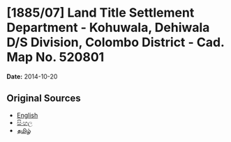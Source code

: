 # [1885/07] Land Title Settlement Department - Kohuwala, Dehiwala D/S Division, Colombo District - Cad. Map No. 520801

**Date:** 2014-10-20

## Original Sources

- [English](https://documents.gov.lk/view/extra-gazettes/2014/10/1885-07_E.pdf)
- [සිංහල](https://documents.gov.lk/view/extra-gazettes/2014/10/1885-07_S.pdf)
- [தமிழ்](https://documents.gov.lk/view/extra-gazettes/2014/10/1885-07_T.pdf)
